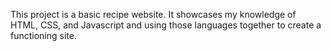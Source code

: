 This project is a basic recipe website. It showcases my knowledge of HTML, CSS, and Javascript and using those languages together to create a functioning site.
